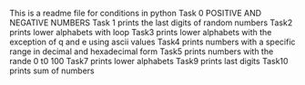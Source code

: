 This is a readme file for conditions in python
Task 0 POSITIVE AND NEGATIVE NUMBERS
Task 1 prints the last digits of random numbers
Task2 prints lower alphabets with loop
Task3 prints lower alphabets with the exception of q and e using ascii values
Task4 prints numbers with a specific range in decimal and hexadecimal form
Task5 prints numbers with the rande 0 t0 100
Task7 prints lower alphabets
Task9 prints last digits
Task10 prints sum of numbers
